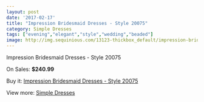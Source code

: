 ```yaml
---
layout: post
date: '2017-02-17'
title: "Impression Bridesmaid Dresses - Style 20075"
category: Simple Dresses
tags: ["evening","elegant","style","wedding","beaded"]
image: http://img.sequinious.com/13123-thickbox_default/impression-bridesmaid-dresses-style-20075.jpg
---
```

Impression Bridesmaid Dresses - Style 20075

On Sales: **$240.99**
<a href="https://www.sequinious.com/simple-dresses/6200-impression-bridesmaid-dresses-style-20075.html"><amp-img layout="responsive" width="600" height="600" src="//img.sequinious.com/13123-thickbox_default/impression-bridesmaid-dresses-style-20075.jpg" alt="Impression Bridesmaid Dresses - Style 20075 0" /></a>

Buy it: [Impression Bridesmaid Dresses - Style 20075](https://www.sequinious.com/simple-dresses/6200-impression-bridesmaid-dresses-style-20075.html "Impression Bridesmaid Dresses - Style 20075")

View more: [Simple Dresses](https://www.sequinious.com/5-simple-dresses "Simple Dresses")